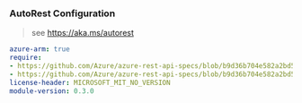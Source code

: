 ### AutoRest Configuration

> see https://aka.ms/autorest

``` yaml
azure-arm: true
require:
- https://github.com/Azure/azure-rest-api-specs/blob/b9d36b704e582a2bd5677fedc813607e73963469/specification/trafficmanager/resource-manager/readme.md
- https://github.com/Azure/azure-rest-api-specs/blob/b9d36b704e582a2bd5677fedc813607e73963469/specification/trafficmanager/resource-manager/readme.go.md
license-header: MICROSOFT_MIT_NO_VERSION
module-version: 0.3.0

```